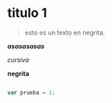 # titulo 1
> esto es un texto en negrita.

__*asasasasas*__

*cursiva*

**negrita**

```javascript

var prueba = 1;

```